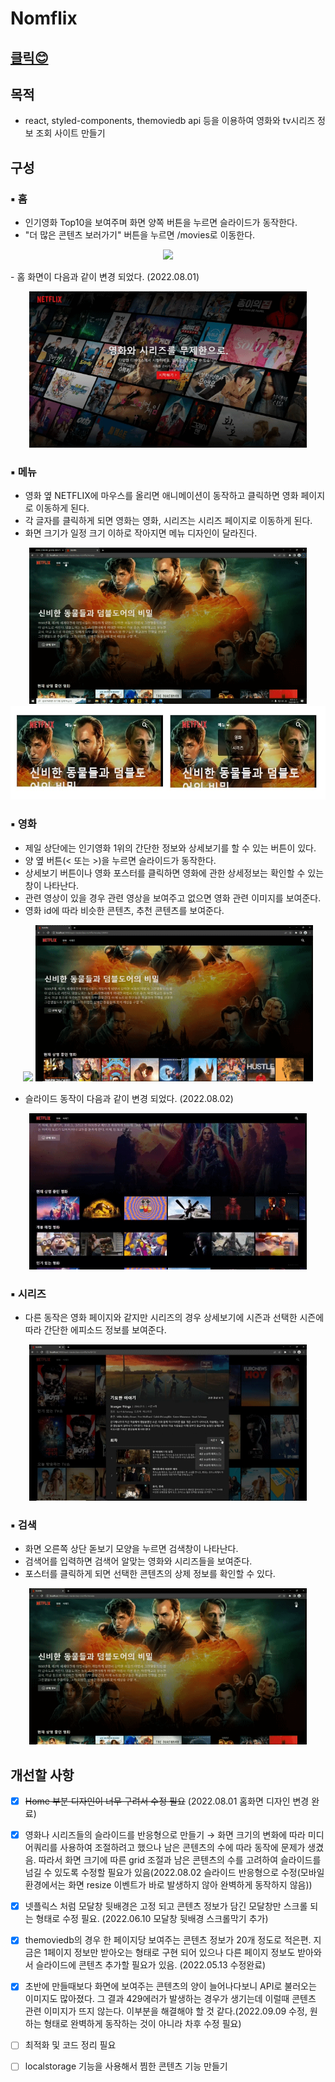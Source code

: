 # Nomflix

## [클릭😊](https://jeong922.github.io/react-masterclass-nomflix/)

## 목적

- react, styled-components, themoviedb api 등을 이용하여 영화와 tv시리즈 정보 조회 사이트 만들기

## 구성

### ▪ 홈

- 인기영화 Top10을 보여주며 화면 양쪽 버튼을 누르면 슬라이드가 동작한다.<br>
- "더 많은 콘텐츠 보러가기" 버튼을 누르면 /movies로 이동한다.
<p align="center">
<img src="./img/홈.gif" height="250" />
</p>
- 홈 화면이 다음과 같이 변경 되었다. (2022.08.01)
<p align="center">
<img src="./img/홈화면.gif" height="250" />
</p>

### ▪ 메뉴

- 영화 옆 NETFLIX에 마우스를 올리면 애니메이션이 동작하고 클릭하면 영화 페이지로 이동하게 된다.
- 각 글자를 클릭하게 되면 영화는 영화, 시리즈는 시리즈 페이지로 이동하게 된다.
- 화면 크기가 일정 크기 이하로 작아지면 메뉴 디자인이 달라진다.
<p align="center">
<img src="./img/메뉴 클릭.gif" height="250" />
<img src="./img/메뉴.jpg" height="150" />
</p>

### ▪ 영화

- 제일 상단에는 인기영화 1위의 간단한 정보와 상세보기를 할 수 있는 버튼이 있다.
- 양 옆 버튼(< 또는 >)을 누르면 슬라이드가 동작한다.
- 상세보기 버튼이나 영화 포스터를 클릭하면 영화에 관한 상세정보는 확인할 수 있는 창이 나타난다.
- 관련 영상이 있을 경우 관련 영상을 보여주고 없으면 영화 관련 이미지를 보여준다.
- 영화 id에 따라 비슷한 콘텐츠, 추천 콘텐츠를 보여준다.
<p align="center">
<img src="./img/슬라이드.gif" height="250" />
<img src="./img/모달창.gif" height="250" />
</p>

- 슬라이드 동작이 다음과 같이 변경 되었다. (2022.08.02)
<p align="center">
<img src="./img/슬라이드 동작.gif" height="250" />
</p>

### ▪ 시리즈

- 다른 동작은 영화 페이지와 같지만 시리즈의 경우 상세보기에 시즌과 선택한 시즌에 따라 간단한 에피소드 정보를 보여준다.
<p align="center">
<img src="./img/시즌 에피소드.gif" height="250" />
</p>

### ▪ 검색

- 화면 오른쪽 상단 돋보기 모양을 누르면 검색창이 나타난다.
- 검색어를 입력하면 검색어 알맞는 영화와 시리즈들을 보여준다.
- 포스터를 클릭하게 되면 선택한 콘텐츠의 상제 정보를 확인할 수 있다.
<p align="center">
<img src="./img/검색.gif" height="250" />
</p>

## 개선할 사항

- [x] ~~Home 부분 디자인이 너무 구려서 수정 필요~~ (2022.08.01 홈화면 디자인 변경 완료)

- [x] 영화나 시리즈들의 슬라이드를 반응형으로 만들기 → 화면 크기의 변화에 따라 미디어쿼리를 사용하여 조절하려고 했으나 남은 콘텐츠의 수에 따라 동작에 문제가 생겼음. 따라서 화면 크기에 따른 grid 조절과 남은 콘텐츠의 수를 고려하여 슬라이드를 넘길 수 있도록 수정할 필요가 있음(2022.08.02 슬라이드 반응형으로 수정(모바일 환경에서는 화면 resize 이벤트가 바로 발생하지 않아 완벽하게 동작하지 않음))

- [x] 넷플릭스 처럼 모달창 뒷배경은 고정 되고 콘텐츠 정보가 담긴 모달창만 스크롤 되는 형태로 수정 필요. (2022.06.10 모달창 뒷배경 스크롤막기 추가)

- [x] themoviedb의 경우 한 페이지당 보여주는 콘텐츠 정보가 20개 정도로 적은편. 지금은 1페이지 정보만 받아오는 형태로 구현 되어 있으나 다른 페이지 정보도 받아와서 슬라이드에 콘텐츠 추가할 필요가 있음. (2022.05.13 수정완료)

- [x] 초반에 만들때보다 화면에 보여주는 콘텐츠의 양이 늘어나다보니 API로 불러오는 이미지도 많아졌다. 그 결과 429에러가 발생하는 경우가 생기는데 이럴때 콘텐츠 관련 이미지가 뜨지 않는다. 이부분을 해결해야 할 것 같다.(2022.09.09 수정, 원하는 형태로 완벽하게 동작하는 것이 아니라 차후 수정 필요)

- [ ] 최적화 및 코드 정리 필요

- [ ] localstorage 기능을 사용해서 찜한 콘텐츠 기능 만들기
